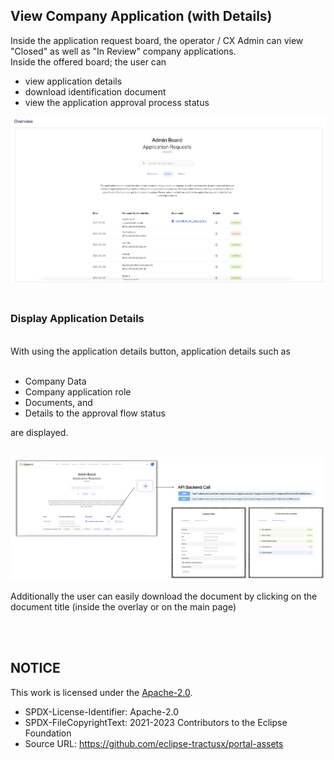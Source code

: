 ## View Company Application (with Details)

Inside the application request board, the operator / CX Admin can view "Closed" as well as "In Review" company applications.
<br>
Inside the offered board; the user can

- view application details
- download identification document
- view the application approval process status

<img width="1030" alt="image" src="https://raw.githubusercontent.com/eclipse-tractusx/portal-assets/main/docs/static/application-requests-overview-wide.png">
<br>
<br>

### Display Application Details

<br>
With using the application details button, application details such as
<br>
<br>

- Company Data
- Company application role
- Documents, and
- Details to the approval flow status

are displayed.

<br>
<img width="1633" alt="image" src="https://raw.githubusercontent.com/eclipse-tractusx/portal-assets/main/docs/static/application-requests-details-api-call.png">
<br>

Additionally the user can easily download the document by clicking on the document title (inside the overlay or on the main page)

<br>
<br>

## NOTICE

This work is licensed under the [Apache-2.0](https://www.apache.org/licenses/LICENSE-2.0).

- SPDX-License-Identifier: Apache-2.0
- SPDX-FileCopyrightText: 2021-2023 Contributors to the Eclipse Foundation
- Source URL: https://github.com/eclipse-tractusx/portal-assets
